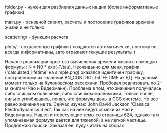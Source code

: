 folder.py - нужен для разбиения данных на дни (более информативные графики)

main.py - основной скрипт, расчеты и построение графиков времени жизни и не только

scattering/ - функции расчета 

plots/ - сохраненные графики ( создаются автоматически, поэтому не всегда информативны, зато отражают текущие результаты )

Начал с реализации простого вычисления времени жизни с помощью формулы : N = N0 * exp(-T/tau). Неожиданно для меня, график ('calculated_lifetime' на simple.png) оказался идентичен графику, построенному из значений BN_CONTROL.I5LIFETIME из БД.
На данный момент только на Кулоновском рассеянии. Пробовал реализовать по 2-м книгам (Чао и Видерманн). Проблема в том, что значения получались либо слишком большими, либо слишком маленькими. Только после, сильно углибившись, понял, что формулы даны в CGS системе. Но все равно значения не те. Сейчас изучаю John David Jackson 'Classical Electrodynamics 3 ed'. Так как на нее ведут ссылки из Чао и Видерманна. Нашел интересующие темы со страницы 624, однако там упоминаемая формула дается для тяжелой, а не легкой частицы. Продолжаю поиски. Заказал ее, буду читать на сборах